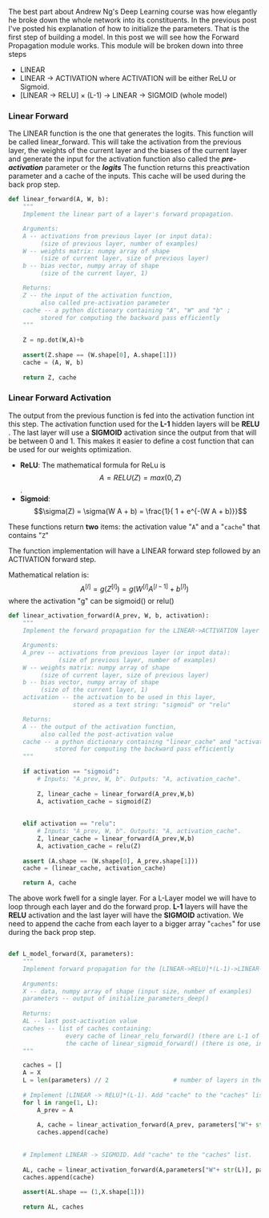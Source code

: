 
The best part about Andrew Ng's Deep Learning course was how elegantly he broke down the whole network into its constituents. In the previous post I've posted his explanation of how to initialize the parameters. That is the first step of building a model. In this post we will see how the Forward Propagation module works. This module will be broken down into three steps 

- LINEAR
- LINEAR -> ACTIVATION where ACTIVATION will be either ReLU or Sigmoid. 
- [LINEAR -> RELU] $\times$ (L-1) -> LINEAR -> SIGMOID (whole model)

### Linear Forward
The LINEAR function is the one that generates the logits. This function will be called linear_forward. This will take the activation from the previous layer, the weights of the current layer and the biases of the current layer and generate the input for the activation function also called the ***pre-activation*** parameter or the ***logits***
The function returns this preactivation parameter and a cache of the inputs. This cache will be used during the back prop step.



```python
def linear_forward(A, W, b):
    """
    Implement the linear part of a layer's forward propagation.

    Arguments:
    A -- activations from previous layer (or input data): 
         (size of previous layer, number of examples)
    W -- weights matrix: numpy array of shape 
         (size of current layer, size of previous layer)
    b -- bias vector, numpy array of shape 
         (size of the current layer, 1)

    Returns:
    Z -- the input of the activation function, 
         also called pre-activation parameter 
    cache -- a python dictionary containing "A", "W" and "b" ; 
         stored for computing the backward pass efficiently
    """
    
    Z = np.dot(W,A)+b
    
    assert(Z.shape == (W.shape[0], A.shape[1]))
    cache = (A, W, b)
    
    return Z, cache
```

### Linear Forward Activation

The output from the previous function is fed into the activation function int this step. The activation function used for the **L-1** hidden layers will be **RELU** . The last layer will use a **SIGMOID** activation since the output from that will be between 0 and 1. This makes it easier to define a cost function that can be used for our weights  optimization.

- **ReLU**: The mathematical formula for ReLu is $$A = RELU(Z) = max(0, Z)$$. 
- **Sigmoid**: $$\sigma(Z) = \sigma(W A + b) = \frac{1}{ 1 + e^{-(W A + b)}}$$

These functions return **two** items: the activation value "`A`" and a "`cache`" that contains "`Z`"

The function implementation will have a LINEAR forward step followed by an ACTIVATION forward step.

Mathematical relation is: 
$$A^{[l]} = g(Z^{[l]}) = g(W^{[l]}A^{[l-1]} +b^{[l]})$$ where the activation "g" can be sigmoid() or relu()


```python
def linear_activation_forward(A_prev, W, b, activation):
    """
    Implement the forward propagation for the LINEAR->ACTIVATION layer

    Arguments:
    A_prev -- activations from previous layer (or input data): 
              (size of previous layer, number of examples)
    W -- weights matrix: numpy array of shape 
         (size of current layer, size of previous layer)
    b -- bias vector, numpy array of shape 
         (size of the current layer, 1)
    activation -- the activation to be used in this layer, 
                  stored as a text string: "sigmoid" or "relu"

    Returns:
    A -- the output of the activation function, 
         also called the post-activation value 
    cache -- a python dictionary containing "linear_cache" and "activation_cache";
             stored for computing the backward pass efficiently
    """
    
    if activation == "sigmoid":
        # Inputs: "A_prev, W, b". Outputs: "A, activation_cache".
        
        Z, linear_cache = linear_forward(A_prev,W,b)
        A, activation_cache = sigmoid(Z)
        
    
    elif activation == "relu":
        # Inputs: "A_prev, W, b". Outputs: "A, activation_cache".
        Z, linear_cache = linear_forward(A_prev,W,b)
        A, activation_cache = relu(Z)
    
    assert (A.shape == (W.shape[0], A_prev.shape[1]))
    cache = (linear_cache, activation_cache)

    return A, cache
```
The above work fwell for a single layer. For a L-Layer model we will have to loop through each layer and do the forward prop. 
**L-1** layers will have the **RELU** activation and the last layer will have the **SIGMOID** activation. 
We need to append the cache from each layer to a bigger array "`caches`" for use during the back prop step. 


```python

def L_model_forward(X, parameters):
    """
    Implement forward propagation for the [LINEAR->RELU]*(L-1)->LINEAR->SIGMOID computation
    
    Arguments:
    X -- data, numpy array of shape (input size, number of examples)
    parameters -- output of initialize_parameters_deep()
    
    Returns:
    AL -- last post-activation value
    caches -- list of caches containing:
                every cache of linear_relu_forward() (there are L-1 of them, indexed from 0 to L-2)
                the cache of linear_sigmoid_forward() (there is one, indexed L-1)
    """

    caches = []
    A = X
    L = len(parameters) // 2                  # number of layers in the neural network
    
    # Implement [LINEAR -> RELU]*(L-1). Add "cache" to the "caches" list.
    for l in range(1, L):
        A_prev = A 
        
        A, cache = linear_activation_forward(A_prev, parameters["W"+ str(l)], parameters['b'+ str(l)], activation='relu')
        caches.append(cache)
        
    
    # Implement LINEAR -> SIGMOID. Add "cache" to the "caches" list.
    
    AL, cache = linear_activation_forward(A,parameters["W"+ str(L)], parameters['b'+ str(L)], activation='sigmoid')
    caches.append(cache)
    
    assert(AL.shape == (1,X.shape[1]))
            
    return AL, caches
```
